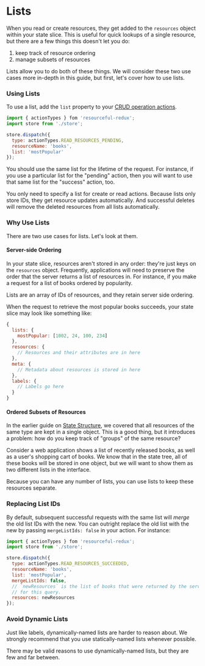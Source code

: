 # Lists

When you read or create resources, they get added to the `resources` object
within your state slice. This is useful for quick lookups of a single
resource, but there are a few things this doesn't let you do:

1. keep track of resource ordering
2. manage subsets of resources

Lists allow you to do both of these things. We will consider these two use cases
more in-depth in this guide, but first, let's cover how to use lists.

### Using Lists

To use a list, add the `list` property to your
[CRUD operation actions](./crud-actions.md).

```js
import { actionTypes } fom 'resourceful-redux';
import store from './store';

store.dispatch({
  type: actionTypes.READ_RESOURCES_PENDING,
  resourceName: 'books',
  list: 'mostPopular'
});
```

You should use the same list for the lifetime of the request. For instance,
if you use a particular list for the "pending" action, then you will want
to use that same list for the "success" action, too.

You only need to specify a list for create or read actions. Because lists
only store IDs, they get resource updates automatically. And successful
deletes will remove the deleted resources from all lists automatically.

### Why Use Lists

There are two use cases for lists. Let's look at them.

#### Server-side Ordering

In your state slice, resources aren't stored in any order: they're just
keys on the `resources` object. Frequently, applications will need to preserve
the order that the server returns a list of resources in. For instance, if you
make a request for a list of books ordered by popularity.

Lists are an array of IDs of resources, and they retain server side ordering.

When the request to retrieve the most popular books succeeds, your state slice
may look like something like:

```js
{
  lists: {
    mostPopular: [1002, 24, 100, 234]
  },
  resources: {
    // Resources and their attributes are in here
  },
  meta: {
    // Metadata about resources is stored in here
  },
  labels: {
    // Labels go here
  }
}
```

#### Ordered Subsets of Resources

In the earlier guide on [State Structure](/docs/guides/state-structure.md), we
covered that all resources of the same type are kept in a single object. This is
a good thing, but it introduces a problem: how do you keep track of "groups" of
the same resource?

Consider a web application shows a list of recently released
books, as well as a user's shopping cart of books. We know that in the state
tree, all of these books will be stored in one object, but we will want to show
them as two different lists in the interface.

Because you can have any number of lists, you can use lists to keep these
resources separate.

### Replacing List IDs

By default, subsequent successful requests with the same list will _merge_
the old list IDs with the new. You can outright replace the old list with the
new by passing `mergeListIds: false` in your action. For instance:

```js
import { actionTypes } fom 'resourceful-redux';
import store from './store';

store.dispatch({
  type: actionTypes.READ_RESOURCES_SUCCEEDED,
  resourceName: 'books',
  list: 'mostPopular',
  mergeListIds: false,
  // `newResources` is the list of books that were returned by the server
  // for this query.
  resources: newResources
});
```

### Avoid Dynamic Lists

Just like labels, dynamically-named lists are harder to reason about. We
strongly recommend that you use statically-named lists whenever possible.

There may be valid reasons to use dynamically-named lists, but they are few
and far between.